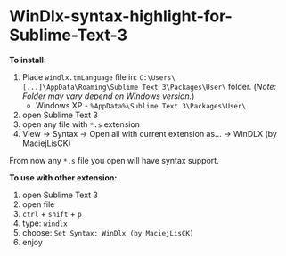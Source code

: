 # WinDlx-syntax-highlight-for-Sublime-Text-3

**To install:**

1. Place `windlx.tmLanguage` file in: `C:\Users\[...]\AppData\Roaming\Sublime Text 3\Packages\User\` folder. (*Note: Folder may vary depend on Windows version.*)
   * Windows XP - `%AppData%\Sublime Text 3\Packages\User\`
2. open Sublime Text 3
3. open any file with `*.s` extension
4. View -> Syntax -> Open all with current extension as... -> WinDLX (by MaciejLisCK)

From now any `*.s` file you open will have syntax support.


**To use with other extension:**

1. open Sublime Text 3
2. open file
3. `ctrl` + `shift` + `p`
4. type: `windlx`
5. choose: `Set Syntax: WinDlx (by MaciejLisCK)`
6. enjoy
